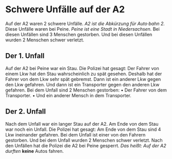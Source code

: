 # Schwere Unfälle auf der A2

Auf der A2 waren 2 schwere Unfälle. 
*A2 ist die Abkürzung für Auto·bahn 2.* Diese Unfälle waren bei Peine. 
*Peine ist eine Stadt in Niedersachsen.* Bei diesen Unfällen sind 3 Menschen gestorben. Und bei diesen Unfällen wurden 2 Menschen schwer verletzt. 

## Der 1. Unfall
Auf der A2 bei Peine war ein Stau. Die Polizei hat gesagt: Der Fahrer von einem Lkw hat den Stau wahrscheinlich zu spät gesehen. Deshalb hat der Fahrer von dem Lkw sehr spät gebremst. Dann ist ein anderer Lkw gegen den Lkw gefahren. Und dann ist ein Transporter gegen den anderen Lkw gefahren. Bei dem Unfall sind 2 Menschen gestorben: • Der Fahrer von dem Transporter. • Und ein anderer Mensch in dem Transporter. 

## Der 2. Unfall
Nach dem Unfall war ein langer Stau auf der A2. Am Ende von dem Stau war noch ein Unfall. Die Polizei hat gesagt: Am Ende von dem Stau sind 4 Lkw ineinander gefahren. Bei dem Unfall ist einer von den Fahrern gestorben. Und bei dem Unfall wurden 2 Menschen schwer verletzt. Nach den Unfällen hat die Polizei die A2 bei Peine gesperrt. *Das heißt:* 
*Auf der A2 durften* **keine** Autos fahren. 
